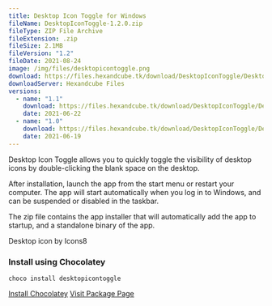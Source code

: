 ```yaml
---
title: Desktop Icon Toggle for Windows
fileName: DesktopIconToggle-1.2.0.zip
fileType: ZIP File Archive
fileExtension: .zip
fileSize: 2.1MB
fileVersion: "1.2"
fileDate: 2021-08-24
image: /img/files/desktopicontoggle.png
download: https://files.hexandcube.tk/download/DesktopIconToggle/DesktopIconToggle-1.2.0.zip
downloadServer: Hexandcube Files
versions:
  - name: "1.1"
    download: https://files.hexandcube.tk/download/DesktopIconToggle/DesktopIconToggle-1.1.zip
    date: 2021-06-22
  - name: "1.0"
    download: https://files.hexandcube.tk/download/DesktopIconToggle/DesktopIconToggle-1.0.zip
    date: 2021-06-19
---
```


Desktop Icon Toggle allows you to quickly toggle the visibility
of desktop icons by double-clicking the blank space on the desktop.

After installation, launch the app from the start menu or
restart your computer. The app will start automatically when
you log in to Windows, and can be suspended or disabled in
the taskbar.

The zip file contains the app installer that will
automatically add the app to startup, and a standalone
binary of the app.

Desktop icon by Icons8

### Install using Chocolatey

`choco install desktopicontoggle`

<a class="btn btn-primary" href="https://chocolatey.org/install" target="_blank"><i class="fas fa-download"></i> Install Chocolatey</a>
<a class="btn" href="https://community.chocolatey.org/packages/desktopicontoggle/1.1.0#testingResults" target="_blank"><i class="fas fa-external-link-alt"></i> Visit Package Page</a>

